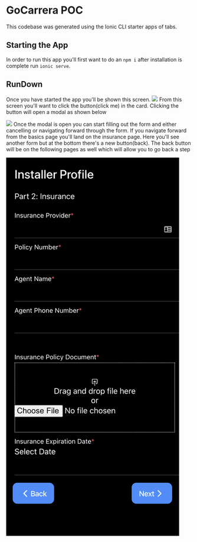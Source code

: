 # GoCarrera POC

This codebase was generated using the Ionic CLI starter apps of tabs.

## Starting the App

In order to run this app you'll first want to do an `npm i` after installation is complete run `ionic serve`.

## RunDown

Once you have started the app you'll be shown this screen.
![](src/assets/images/homepage.png)
From this screen you'll want to click the button(click me) in the card.
Clicking the button will open a modal as shown below

![](../src/assets/images/profile-form-modal.png)
Once the modal is open you can start filling out the form and either cancelling or navigating forward through the form.
If you navigate forward from the basics page you'll land on the insurance page. Here you'll see another form but at the bottom there's a new button(back). The back button will be on the following pages as well which will allow you to go back a step

![](/images/insurance-step.png)
